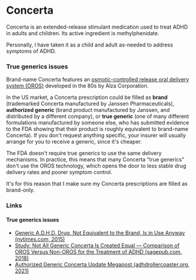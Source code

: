 # Concerta

Concerta is an extended-release stimulant medication used to treat ADHD in adults and children. Its active ingredient is methylphenidate.

Personally, I have taken it as a child and adult as-needed to address symptoms of ADHD.

### True generics issues 

Brand-name Concerta features an [osmotic-controlled release oral delivery system (OROS)](https://en.wikipedia.org/wiki/Osmotic-controlled_release_oral_delivery_system) developed in the 80s by Alza Corporation.

In the US market, a Concerta prescription could be filled as **brand** (trademarked Concerta manufactured by Janssen Pharmaceuticals), **authorized generic** (brand product manufactured by Janssen, and distributed by a different company), or **true generic** (one of many different formulations manufactured by someone else, who has submitted evidence to the FDA showing that their product is roughly equivalent to brand-name Concerta). If you don't request anything specific, your insurer will usually arrange for you to receive a generic, since it's cheaper. 

The FDA doesn't require true generics to use the same delivery mechanisms. In practice, this means that many Concerta "true generics" don't use the OROS technology, which opens the door to less stable drug delivery rates and poorer symptom control. 

It's for this reason that I make sure my Concerta prescriptions are filled as brand-only.

### Links


#### True generics issues
* [Generic A.D.H.D. Drug, Not Equivalent to the Brand, Is in Use Anyway (nytimes.com, 2015)](https://www.nytimes.com/2015/06/17/business/generic-ritalin-drug-not-equivalent-to-the-brand-is-in-use-anyway.html)
* [Study: Not All Generic Concerta Is Created Equal — Comparison of OROS Versus Non-OROS for the Treatment of ADHD (sagepub.com, 2018)](https://journals.sagepub.com/doi/abs/10.1177/0009922815611647)
* [Authorized Generic Concerta Update Megapost (adhdrollercoaster.org, 2021)](https://adhdrollercoaster.org/adhd-medications/authorized-generic-concerta-update-6-1-19/)
